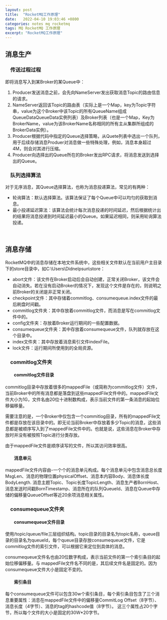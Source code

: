 ```yaml
---
layout: post
title:  "RocketMQ工作原理"
date:   2022-04-10 19:03:46 +0800
categories: notes mq rocketmq
tags: MQ RocketMQ 工作原理
excerpt: "RocketMQ工作原理"
---
```


## 消息生产

### &emsp;传送过程过程

即将消息写入到某Broker的某Queue中：

1. Producer发送消息之前，会先向NameServer发出获取消息Topic的路由信息的请求。
2. NameServer返回该Topic的路由表（实际上是一个Map，key为Topic字符串，value为这个Broker中该Topic的所有QueueName组成QueueDataQueueData实例列表）及Broker列表（也是一个Map，Key为BrokerName，value为该BrokerName名称相同的所有主从集群所组成的BrokerData实例）。
3. Producer根据代码中指定的Queue选择策略，从Quete列表中选出一个队列，用于后续存储消息Produer对消息做一些特殊处理，例如，消息本身超过4M，则会对其进行压缩。
4. Producer向选择出的Queue所在的Broker发出RPC请求，将消息发送到选择出的Queue。

### &emsp;队列选择算法

对于无序消息，其Queue选择算法，也称为消息投递算法，常见的有两种：

+ 轮询算法：默认选择算法。该算法保证了每个Queue中可以均匀的获取到消息。
+ 最小投递延迟算法：该算法会统计每次消息投递的时间延迟，然后根据统计出的结果将消息投递到时间延迟最小的Queue。如果延迟相同，则采用轮询算法投递。

&emsp;

## 消息存储

RocketMQ中的消息存储在本地文件系统中，这些相关文件默认在当前用户主目录下的store目录中，如C:\Users\Didnelpsun\store：

+ abort文件：该文件在Broker启动后会自动创建，正常关闭Broker，该文件会自动消失。若在没有启动Broker的情况下，发现这个文件是存在的，则说明之前Broker的关闭是非正常关闭。
+ checkpoint文件：其中存储着commitlog、consumequeue.index文件的最后刷盘时间戳。
+ commitlog文件夹：其中存放着commitlog文件，而消息是写在commitlog文件中的。
+ config文件夹：存放着Broker运行期间的一些配置数据。
+ consumequeue文件夹：其中存放着consumequeue文件，队列就存放在这个目录中。
+ index文件夹：其中存放着消息索引文件indexFile。
+ lock文件：运行期间所使用到的全局资源。

### &emsp;commitlog文件夹

#### &emsp;&emsp;commitlog文件目录

commitlog目录中存放着很多的mappedFile（或简称为commitlog文件）文件，当前Broker中的所有消息都是落盘到这些mappedFile文件中的。mappedFile文件大小为1G，文件名由20位十进制数构成，表示当前文件的第一条消息的起始位移偏移量。

需要注意的是，一个Broker中仅包含一个commitlog目录，所有的mappedFile文件都是存放在该目录中的。即无论当前Broker中存放着多少Topic的消息，这些消息都是被顺序写入到了mappedFile文件中的。也就是说，这些消息在Broker中存放时并没有被按照Topic进行分类存放。

由于mappedFile文件是顺序读写的文件，所以其访问效率很高。

#### &emsp;&emsp;消息单元

mappedFile文件内容由-一个个的消息单元构成。每个消息单元中包含消息总长度MsgLen、消息的物理位置physicalOffset、消息本内容Body、消息体长度BodyLength. 消息主题Topic、Topic长度TopicLength、消息生产者BornHost、 消息发送时间戳BornTimestamp、消息所在的队列QueueId、消息在Queue中存储的偏移量QueueOffset等近20余项消息相关属性。

### &emsp;consumequeue文件夹

#### &emsp;&emsp;consumequeue文件目录

使用/topic/queue/file三层组织结构。topic目录的目录名为topic名称，queue目录的目录名为queueId，每个queue目录存放consumequeue文件，它是commitlog文件的索引文件，可以根据它来定位到具体的消息。

consumequeue文件名也由20位数字构成，表示当前文件的第一个索引条目的起始位移偏移量。与
mappedFile文件名不同的是，其后续文件名是固定的。因为consumequeue文件大小是固定不变的。

#### &emsp;&emsp;索引条目

每个consumequeue文件可以包含30w个索引条目，每个索引条目包含了三个消息重要属性：消息在mappedFile文件中的偏移量CommitLog Offset（8字节）、消息长度（4字节）、消息的tag的hashcode值（8字节）。 这三个属性占20个字节，所以每个文件的大小是固定的30W*20字节。
